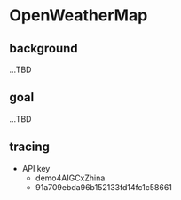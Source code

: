 # OpenWeatherMap

## background

...TBD

## goal

...TBD

## tracing

- API key
    - demo4AIGCxZhina
    - 91a709ebda96b152133fd14fc1c58661
